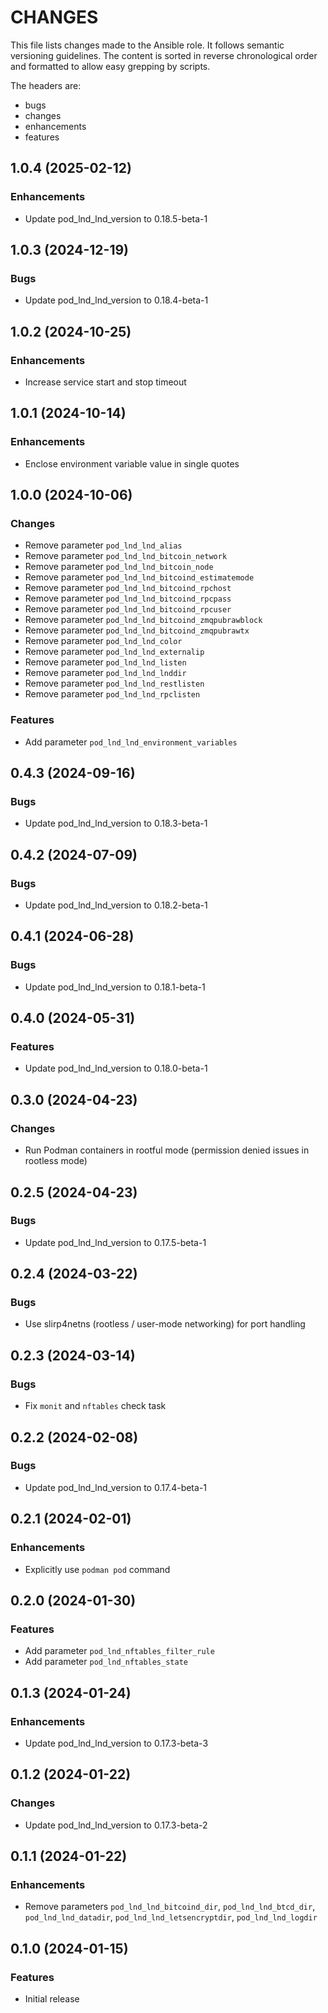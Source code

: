 # CHANGES

This file lists changes made to the Ansible role. It follows semantic versioning
guidelines. The content is sorted in reverse chronological order and formatted
to allow easy grepping by scripts.

The headers are:
- bugs
- changes
- enhancements
- features

## 1.0.4 (2025-02-12)

### Enhancements

- Update pod_lnd_lnd_version to 0.18.5-beta-1

## 1.0.3 (2024-12-19)

### Bugs

- Update pod_lnd_lnd_version to 0.18.4-beta-1

## 1.0.2 (2024-10-25)

### Enhancements

- Increase service start and stop timeout

## 1.0.1 (2024-10-14)

### Enhancements

- Enclose environment variable value in single quotes

## 1.0.0 (2024-10-06)

### Changes

- Remove parameter `pod_lnd_lnd_alias`
- Remove parameter `pod_lnd_lnd_bitcoin_network`
- Remove parameter `pod_lnd_lnd_bitcoin_node`
- Remove parameter `pod_lnd_lnd_bitcoind_estimatemode`
- Remove parameter `pod_lnd_lnd_bitcoind_rpchost`
- Remove parameter `pod_lnd_lnd_bitcoind_rpcpass`
- Remove parameter `pod_lnd_lnd_bitcoind_rpcuser`
- Remove parameter `pod_lnd_lnd_bitcoind_zmqpubrawblock`
- Remove parameter `pod_lnd_lnd_bitcoind_zmqpubrawtx`
- Remove parameter `pod_lnd_lnd_color`
- Remove parameter `pod_lnd_lnd_externalip`
- Remove parameter `pod_lnd_lnd_listen`
- Remove parameter `pod_lnd_lnd_lnddir`
- Remove parameter `pod_lnd_lnd_restlisten`
- Remove parameter `pod_lnd_lnd_rpclisten`

### Features

- Add parameter `pod_lnd_lnd_environment_variables`

## 0.4.3 (2024-09-16)

### Bugs

- Update pod_lnd_lnd_version to 0.18.3-beta-1

## 0.4.2 (2024-07-09)

### Bugs

- Update pod_lnd_lnd_version to 0.18.2-beta-1

## 0.4.1 (2024-06-28)

### Bugs

- Update pod_lnd_lnd_version to 0.18.1-beta-1

## 0.4.0 (2024-05-31)

### Features

- Update pod_lnd_lnd_version to 0.18.0-beta-1

## 0.3.0 (2024-04-23)

### Changes

- Run Podman containers in rootful mode (permission denied issues in rootless mode)

## 0.2.5 (2024-04-23)

### Bugs

- Update pod_lnd_lnd_version to 0.17.5-beta-1

## 0.2.4 (2024-03-22)

### Bugs

- Use slirp4netns (rootless / user-mode networking) for port handling

## 0.2.3 (2024-03-14)

### Bugs

- Fix `monit` and `nftables` check task

## 0.2.2 (2024-02-08)

### Bugs

- Update pod_lnd_lnd_version to 0.17.4-beta-1

## 0.2.1 (2024-02-01)

### Enhancements

- Explicitly use `podman pod` command

## 0.2.0 (2024-01-30)

### Features

- Add parameter `pod_lnd_nftables_filter_rule`
- Add parameter `pod_lnd_nftables_state`

## 0.1.3 (2024-01-24)

### Enhancements

- Update pod_lnd_lnd_version to 0.17.3-beta-3

## 0.1.2 (2024-01-22)

### Changes

- Update pod_lnd_lnd_version to 0.17.3-beta-2

## 0.1.1 (2024-01-22)

### Enhancements

- Remove parameters `pod_lnd_lnd_bitcoind_dir`, `pod_lnd_lnd_btcd_dir`, `pod_lnd_lnd_datadir`, `pod_lnd_lnd_letsencryptdir`, `pod_lnd_lnd_logdir`

## 0.1.0 (2024-01-15)

### Features

- Initial release
